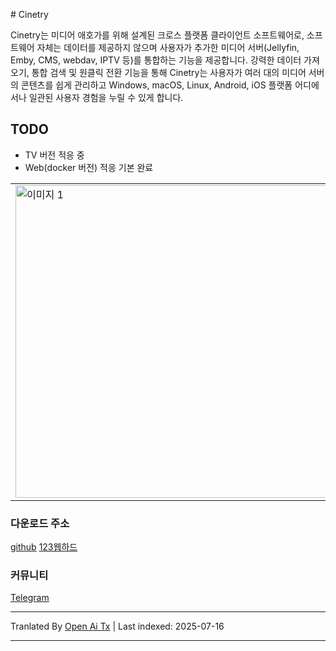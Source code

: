 <translate-content># Cinetry

Cinetry는 미디어 애호가를 위해 설계된 크로스 플랫폼 클라이언트 소프트웨어로, 소프트웨어 자체는 데이터를 제공하지 않으며 사용자가 추가한 미디어 서버(Jellyfin, Emby, CMS, webdav, IPTV 등)를 통합하는 기능을 제공합니다. 강력한 데이터 가져오기, 통합 검색 및 원클릭 전환 기능을 통해 Cinetry는 사용자가 여러 대의 미디어 서버의 콘텐츠를 쉽게 관리하고 Windows, macOS, Linux, Android, iOS 플랫폼 어디에서나 일관된 사용자 경험을 누릴 수 있게 합니다.

## TODO
- TV 버전 적응 중  
- Web(docker 버전) 적응 기본 완료

|  | |
|--------|--------|
| <img src="https://raw.githubusercontent.com/gstory0404/Cinetry/a8c26bf590ce5f95e9e864f98cfde01ad9a9a402/pc.png" width="500" alt="이미지 1"> | <img src="https://raw.githubusercontent.com/gstory0404/Cinetry/a8c26bf590ce5f95e9e864f98cfde01ad9a9a402/phone.jpg" width="200" alt="이미지 2"> |

### 다운로드 주소
[github](https://github.com/gstory0404/Cinetry/releases)  [123웹하드](https://www.123865.com/s/3tw0Td-2dOkh)

### 커뮤니티
[Telegram](https://t.me/+pXBwNpMTgAY0YjUx)
</translate-content>

---

Tranlated By [Open Ai Tx](https://github.com/OpenAiTx/OpenAiTx) | Last indexed: 2025-07-16

---